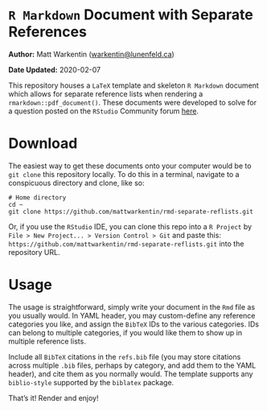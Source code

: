 `R Markdown` Document with Separate References
================

**Author:** Matt Warkentin (<warkentin@lunenfeld.ca>)

**Date Updated:** 2020-02-07

This repository houses a `LaTeX` template and skeleton `R Markdown`
document which allows for separate reference lists when rendering a
`rmarkdown::pdf_document()`. These documents were developed to solve for
a question posted on the `RStudio` Community forum
[here](https://community.rstudio.com/t/use-citation-in-r-markdown-to-automatically-generate-a-bibliography-of-r-packages/51363).

# Download

The easiest way to get these documents onto your computer would be to
`git clone` this repository locally. To do this in a terminal, navigate
to a conspicuous directory and clone, like so:

    # Home directory
    cd ~
    git clone https://github.com/mattwarkentin/rmd-separate-reflists.git

Or, if you use the `RStudio` IDE, you can clone this repo into a `R
Project` by `File > New Project... > Version Control > Git` and paste
this: `https://github.com/mattwarkentin/rmd-separate-reflists.git` into
the repository URL.

# Usage

The usage is straightforward, simply write your document in the `Rmd`
file as you usually would. In YAML header, you may custom-define any
reference categories you like, and assign the `BibTeX` IDs to the
various categories. IDs can belong to multiple categories, if you would
like them to show up in multiple reference lists.

Include all `BibTeX` citations in the `refs.bib` file (you may store
citations across multiple `.bib` files, perhaps by category, and add
them to the YAML header), and cite them as you normally would. The
template supports any `biblio-style` supported by the `biblatex`
package.

That’s it\! Render and enjoy\!
